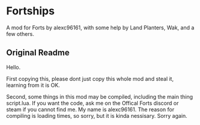 # Fortships

A mod for Forts by alexc96161, with some help by Land Planters, Wak, and a few others.

## Original Readme

Hello.

First copying this, please dont just copy this whole mod and steal it, learning from it is OK.

Second, some things in this mod may be compiled, including the main thing script.lua.
If you want the code, ask me on the Offical Forts discord or steam if you cannot find me. My name is alexc96161.
The reason for compiling is loading times, so sorry, but it is kinda nessisary. Sorry again.
